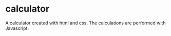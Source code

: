 # calculator
A calculator created with html and css. The calculations are performed with Javascript.
